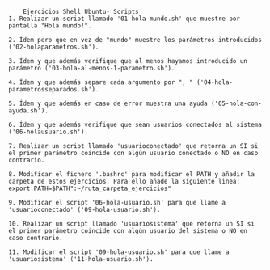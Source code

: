         Ejercicios Shell Ubuntu- Scripts
    1. Realizar un script llamado '01-hola-mundo.sh' que muestre por pantalla "Hola mundo!".

    2. Ídem pero que en vez de "mundo" muestre los parámetros introducidos ('02-holaparametros.sh').

    3. Ídem y que además verifique que al menos hayamos introducido un parámetro ('03-hola-al-menos-1-parametro.sh').

    4. Ídem y que además separe cada argumento por ", " ('04-hola-parametrosseparados.sh').

    5. Ídem y que además en caso de error muestra una ayuda ('05-hola-con-ayuda.sh').

    6. Ídem y que además verifique que sean usuarios conectados al sistema ('06-holausuario.sh').

    7. Realizar un script llamado 'usuarioconectado' que retorna un SI si el primer parámetro coincide con algún usuario conectado o NO en caso contrario.

    8. Modificar el fichero '.bashrc' para modificar el PATH y añadir la carpeta de estos ejercicios. Para ello añade la siguiente linea: export PATH=$PATH":~/ruta_carpeta_ejercicios"

    9. Modificar el script '06-hola-usuario.sh' para que llame a 'usuarioconectado' ('09-hola-usuario.sh').

    10. Realizar un script llamado 'usuariosistema' que retorna un SI si el primer parámetro coincide con algún usuario del sistema o NO en caso contrario.

    11. Modificar el script '09-hola-usuario.sh' para que llame a 'usuariosistema' ('11-hola-usuario.sh').

